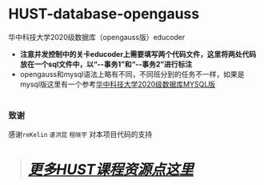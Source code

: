 # HUST-database-opengauss
华中科技大学2020级数据库（opengauss版）educoder
- **注意并发控制中的关卡educoder上需要填写两个代码文件，这里将两处代码放在一个sql文件中，以“--事务1”和“--事务2”进行标注**
- opengauss和mysql语法上略有不同，不同班分到的任务不一样，如果是mysql版这里有一个参考[华中科技大学2020级数据库MYSQL版](https://github.com/reKelin/Database-experiment-based-on-MySQL)  
&nbsp;
### 致谢
 感谢`reKelin` `谌洪昆` `程晓宇` 对本项目代码的支持
> # [***更多HUST课程资源点这里***](https://github.com/Oliver-242)  

